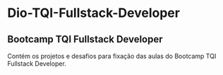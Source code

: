 # Dio-TQI-Fullstack-Developer

## Bootcamp TQI Fullstack Developer

Contém os projetos e desafios para fixação das aulas do Bootcamp TQI Fullstack Developer.

